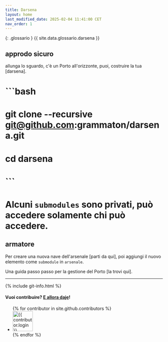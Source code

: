 ```yaml
---
title: Darsena
layout: home
last_modified_date: 2025-02-04 11:41:00 CET
nav_order: 1
---
```


{: .glossario }
{{ site.data.glossario.darsena }}

## approdo sicuro

allunga lo sguardo, c'è un Porto all'orizzonte, puoi, costruire la tua [darsena].

# ```bash
# git clone --recursive git@github.com:grammaton/darsena.git
# cd darsena
# ```

# Alcuni `submodules` sono privati, può accedere solamente chi può accedere.

## armatore

Per creare una nuova nave dell'arsenale [parti da qui], poi aggiungi il nuovo
elemento come `submodule` in `arsenale`.

Una guida passo passo per la gestione del Porto [la trovi qui].

----

{% include git-info.html %}

#### Vuoi contribuire? [E allora daje](https://github.com/grammaton/darsena)!

<ul class="list-style-none">
{% for contributor in site.github.contributors %}
  <li class="d-inline-block mr-1">
     <a href="{{ contributor.html_url }}"><img src="{{ contributor.avatar_url }}" width="64" height="64" alt="{{ contributor.login }}"></a>
  </li>
{% endfor %}
</ul>

[^1]: [It can take up to 10 minutes for changes to your site to publish after you push the changes to GitHub](https://docs.github.com/en/pages/setting-up-a-github-pages-site-with-jekyll/creating-a-github-pages-site-with-jekyll#creating-your-site).
[la trovi qui]: https://github.com/grammaton/darsena
[parti da qui]: https://github.com/grammaton/bucintoro/generate
[darsena]: https://github.com/new?template_name=darsena-template&template_owner=portomorto
